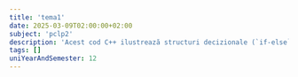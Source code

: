 ```yaml
---
title: 'tema1'
date: 2025-03-09T02:00:00+02:00
subject: 'pclp2'
description: 'Acest cod C++ ilustrează structuri decizionale (`if-else`, `switch`), bucle `do-while` pentru validarea datelor și repetiție, plus operații de intrare/ieșire. Fundamentele controlului fluxului programului.'
tags: []
uniYearAndSemester: 12
---
```


